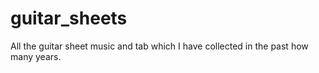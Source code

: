 # guitar_sheets
 All the guitar sheet music and tab which I have collected in the past how many years. 
